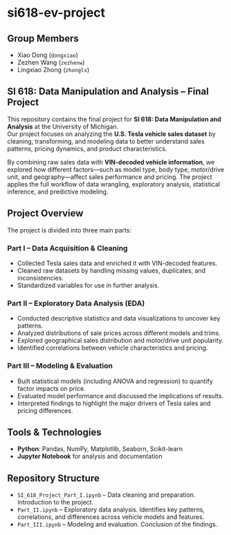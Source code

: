 # si618-ev-project
## Group Members  
- Xiao Dong (`dongxiao`)  
- Zezhen Wang (`zezhenw`)  
- Lingxiao Zhong (`zhonglx`)

## SI 618: Data Manipulation and Analysis – Final Project
This repository contains the final project for **SI 618: Data Manipulation and Analysis** at the University of Michigan.  
Our project focuses on analyzing the **U.S. Tesla vehicle sales dataset** by cleaning, transforming, and modeling data to better understand sales patterns, pricing dynamics, and product characteristics.  

By combining raw sales data with **VIN-decoded vehicle information**, we explored how different factors—such as model type, body type, motor/drive unit, and geography—affect sales performance and pricing. The project applies the full workflow of data wrangling, exploratory analysis, statistical inference, and predictive modeling.  

## Project Overview  
The project is divided into three main parts:  

### Part I – Data Acquisition & Cleaning  
- Collected Tesla sales data and enriched it with VIN-decoded features.  
- Cleaned raw datasets by handling missing values, duplicates, and inconsistencies.  
- Standardized variables for use in further analysis.  

### Part II – Exploratory Data Analysis (EDA)  
- Conducted descriptive statistics and data visualizations to uncover key patterns.  
- Analyzed distributions of sale prices across different models and trims.  
- Explored geographical sales distribution and motor/drive unit popularity.  
- Identified correlations between vehicle characteristics and pricing.  

### Part III – Modeling & Evaluation  
- Built statistical models (including ANOVA and regression) to quantify factor impacts on price.  
- Evaluated model performance and discussed the implications of results.  
- Interpreted findings to highlight the major drivers of Tesla sales and pricing differences.  

## Tools & Technologies  
- **Python**: Pandas, NumPy, Matplotlib, Seaborn, Scikit-learn  
- **Jupyter Notebook** for analysis and documentation  

## Repository Structure  
- `SI_618_Project_Part_I.ipynb` – Data cleaning and preparation. Introduction to the project.
- `Part_II.ipynb` – Exploratory data analysis. Identifies key patterns, correlations, and differences across vehicle models and features.
- `Part_III.ipynb` – Modeling and evaluation. Conclusion of the findings.  
